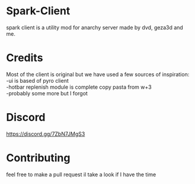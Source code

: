 # Spark-Client
spark client is a utility mod for anarchy server made by dvd, geza3d and me.

# Credits
Most of the client is original but we have used a few sources of inspiration:<br>
-ui is based of pyro client<br>
-hotbar replenish module is complete copy pasta from w+3 <br>
-probably some more but I forgot<br>

# Discord
https://discord.gg/7ZbN7JMgS3

# Contributing
feel free to make a pull request il take a look if I have the time
